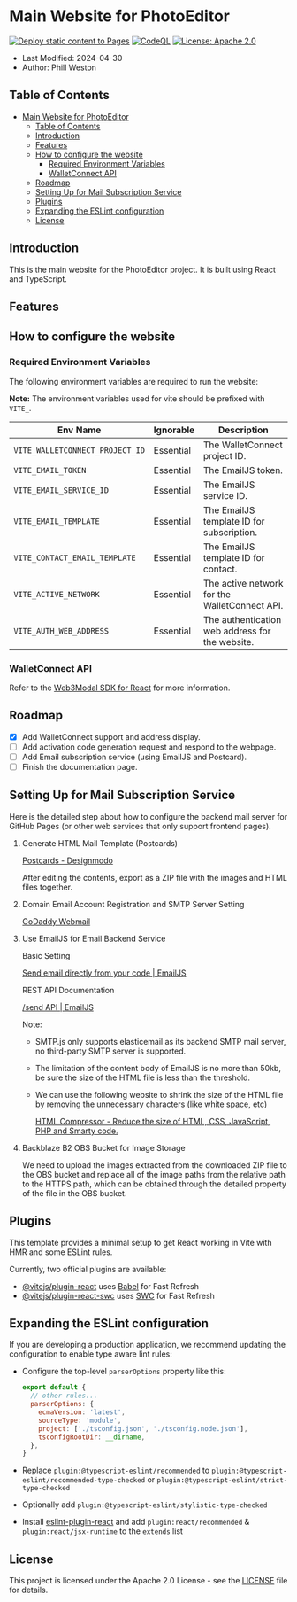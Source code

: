 # Main Website for PhotoEditor

[![Deploy static content to Pages](https://github.com/BTI-US/PhotoEditor-Website/actions/workflows/static.yml/badge.svg)](https://github.com/BTI-US/PhotoEditor-Website/actions/workflows/static.yml)
[![CodeQL](https://github.com/BTI-US/PhotoEditor-Website/actions/workflows/codeql.yml/badge.svg)](https://github.com/BTI-US/PhotoEditor-Website/actions/workflows/codeql.yml)
[![License: Apache 2.0](https://img.shields.io/badge/License-Apache%202.0-blue.svg)](https://opensource.org/licenses/Apache-2.0)

- Last Modified: 2024-04-30
- Author: Phill Weston

## Table of Contents

- [Main Website for PhotoEditor](#main-website-for-photoeditor)
  - [Table of Contents](#table-of-contents)
  - [Introduction](#introduction)
  - [Features](#features)
  - [How to configure the website](#how-to-configure-the-website)
    - [Required Environment Variables](#required-environment-variables)
    - [WalletConnect API](#walletconnect-api)
  - [Roadmap](#roadmap)
  - [Setting Up for Mail Subscription Service](#setting-up-for-mail-subscription-service)
  - [Plugins](#plugins)
  - [Expanding the ESLint configuration](#expanding-the-eslint-configuration)
  - [License](#license)

## Introduction

This is the main website for the PhotoEditor project. It is built using React and TypeScript.

## Features

## How to configure the website

### Required Environment Variables

The following environment variables are required to run the website:

**Note:** The environment variables used for vite should be prefixed with `VITE_`.

|Env Name|Ignorable|Description|
|-|-|-|
|`VITE_WALLETCONNECT_PROJECT_ID`|Essential|The WalletConnect project ID.|
|`VITE_EMAIL_TOKEN`|Essential|The EmailJS token.|
|`VITE_EMAIL_SERVICE_ID`|Essential|The EmailJS service ID.|
|`VITE_EMAIL_TEMPLATE`|Essential|The EmailJS template ID for subscription.|
|`VITE_CONTACT_EMAIL_TEMPLATE`|Essential|The EmailJS template ID for contact.|
|`VITE_ACTIVE_NETWORK`|Essential|The active network for the WalletConnect API.|
|`VITE_AUTH_WEB_ADDRESS`|Essential|The authentication web address for the website.|

### WalletConnect API

Refer to the [Web3Modal SDK for React](https://docs.walletconnect.com/web3modal/react/about?platform=wagmi) for more information.

## Roadmap

- [x] Add WalletConnect support and address display.
- [ ] Add activation code generation request and respond to the webpage.
- [ ] Add Email subscription service (using EmailJS and Postcard).
- [ ] Finish the documentation page.

## Setting Up for Mail Subscription Service

Here is the detailed step about how to configure the backend mail server for GitHub Pages (or other web services that only support frontend pages).

1. Generate HTML Mail Template (Postcards)
    
    [Postcards - Designmodo](https://designmodo.com/postcards/app/)
    
    After editing the contents, export as a ZIP file with the images and HTML files together.
    
2. Domain Email Account Registration and SMTP Server Setting
    
    [GoDaddy Webmail](https://email.godaddy.com/)
    
3. Use EmailJS for Email Backend Service
    
    Basic Setting
    
    [Send email directly from your code | EmailJS](https://www.emailjs.com/)
    
    REST API Documentation
    
    [/send API | EmailJS](https://www.emailjs.com/docs/rest-api/send/)
    
    Note: 
    
    - SMTP.js only supports elasticemail as its backend SMTP mail server, no third-party SMTP server is supported.
    - The limitation of the content body of EmailJS is no more than 50kb, be sure the size of the HTML file is less than the threshold.
    - We can use the following website to shrink the size of the HTML file by removing the unnecessary characters (like white space, etc)
        
        [HTML Compressor - Reduce the size of HTML, CSS, JavaScript, PHP and Smarty code.](https://htmlcompressor.com/compressor/)
        
4. Backblaze B2 OBS Bucket for Image Storage
    
    We need to upload the images extracted from the downloaded ZIP file to the OBS bucket and replace all of the image paths from the relative path to the HTTPS path, which can be obtained through the detailed property of the file in the OBS bucket.

## Plugins

This template provides a minimal setup to get React working in Vite with HMR and some ESLint rules.

Currently, two official plugins are available:

- [@vitejs/plugin-react](https://github.com/vitejs/vite-plugin-react/blob/main/packages/plugin-react/README.md) uses [Babel](https://babeljs.io/) for Fast Refresh
- [@vitejs/plugin-react-swc](https://github.com/vitejs/vite-plugin-react-swc) uses [SWC](https://swc.rs/) for Fast Refresh

## Expanding the ESLint configuration

If you are developing a production application, we recommend updating the configuration to enable type aware lint rules:

- Configure the top-level `parserOptions` property like this:

  ```js
  export default {
    // other rules...
    parserOptions: {
      ecmaVersion: 'latest',
      sourceType: 'module',
      project: ['./tsconfig.json', './tsconfig.node.json'],
      tsconfigRootDir: __dirname,
    },
  }
  ```

- Replace `plugin:@typescript-eslint/recommended` to `plugin:@typescript-eslint/recommended-type-checked` or `plugin:@typescript-eslint/strict-type-checked`
- Optionally add `plugin:@typescript-eslint/stylistic-type-checked`
- Install [eslint-plugin-react](https://github.com/jsx-eslint/eslint-plugin-react) and add `plugin:react/recommended` & `plugin:react/jsx-runtime` to the `extends` list

## License

This project is licensed under the Apache 2.0 License - see the [LICENSE](LICENSE) file for details.